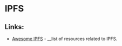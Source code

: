 # IPFS

## Links:

* [Awesome IPFS](https://github.com/ipfs/awesome-ipfs#readme) - __list of resources related to IPFS.

